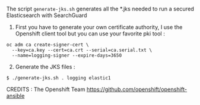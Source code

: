 The script ```generate-jks.sh``` generates all the *.jks needed to run a secured Elasticsearch with SearchGuard

1. First you have to generate your own certificate authority, I use the Openshift client tool but you can use your favorite pki tool :
```
oc adm ca create-signer-cert \
  --key=ca.key --cert=ca.crt --serial=ca.serial.txt \
  --name=logging-signer --expire-days=3650
```

2. Generate the JKS files :
```
$ ./generate-jks.sh . logging elastic1
```

CREDITS : The Openshift Team https://github.com/openshift/openshift-ansible
